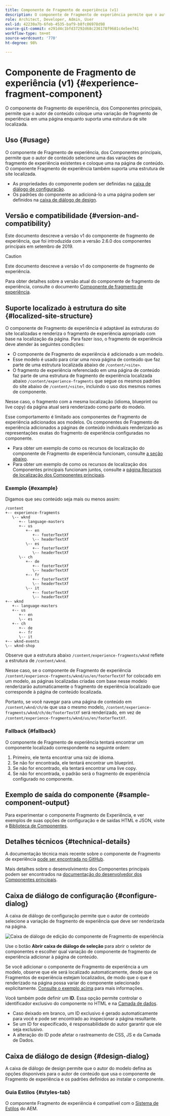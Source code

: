 ```yaml
---
title: Componente de Fragmento de experiência (v1)
description: O componente de Fragmento de experiência permite que o autor de conteúdo adicione uma variação de fragmento de experiência a uma página.
role: Architect, Developer, Admin, User
exl-id: 42230a7b-6feb-4535-baf9-b8fc06978d98
source-git-commit: e291d4c1bfd37292d68c236178f9681c4e5ee741
workflow-type: tm+mt
source-wordcount: '770'
ht-degree: 98%

---
```


# Componente de Fragmento de experiência (v1) {#experience-fragment-component}

O componente de Fragmento de experiência, dos Componentes principais, permite que o autor de conteúdo coloque uma variação de fragmento de experiência em uma página enquanto suporta uma estrutura de site localizada.

## Uso {#usage}

O componente de Fragmento de experiência, dos Componentes principais, permite que o autor de conteúdo selecione uma das variações de fragmento de experiência existentes e coloque uma na página de conteúdo. O componente Fragmento de experiência também suporta uma estrutura de site localizada.

* As propriedades do componente podem ser definidas na [caixa de diálogo de configuração](#configure-dialog).
* Os padrões do componente ao adicioná-lo a uma página podem ser definidos na [caixa de diálogo de design](#design-dialog).

## Versão e compatibilidade {#version-and-compatibility}

Este documento descreve a versão v1 do componente de fragmento de experiência, que foi introduzida com a versão 2.6.0 dos componentes principais em setembro de 2019.

>[!CAUTION]
>
>Este documento descreve a versão v1 do componente de fragmento de experiência.
>
>Para obter detalhes sobre a versão atual do componente de fragmento de experiência, consulte o documento [Componente de fragmento de experiência](/help/components/experience-fragment.md).

## Suporte localizado à estrutura do site {#localized-site-structure}

O componente de Fragmento de experiência é adaptável às estruturas do site localizadas e renderiza o fragmento de experiência apropriado com base na localização da página. Para fazer isso, o fragmento de experiência deve atender às seguintes condições:

* O componente de Fragmento de experiência é adicionado a um modelo.
* Esse modelo é usado para criar uma nova página de conteúdo que faz parte de uma estrutura localizada abaixo de `/content/<site>`.
* O fragmento de experiência referenciado em uma página de conteúdo faz parte de uma estrutura de fragmento de experiência localizada abaixo `/content/experience-fragments` que segue os mesmos padrões do site abaixo de `/content/<site>`, incluindo o uso dos mesmos nomes de componente.

Nesse caso, o fragmento com a mesma localização (idioma, blueprint ou live copy) da página atual será renderizado como parte do modelo.

Esse comportamento é limitado aos componentes de Fragmento de experiência adicionados aos modelos. Os componentes de Fragmento de experiência adicionados a páginas de conteúdo individuais renderizarão as representações exatas do fragmento de experiência configuradas no componente.

* Para obter um exemplo de como os recursos de localização do componente de Fragmento de experiência funcionam, consulte [a seção abaixo](#example).
* Para obter um exemplo de como os recursos de localização dos Componentes principais funcionam juntos, consulte a [página Recursos de localização dos Componentes principais](/help/get-started/localization.md).

### Exemplo {#example}

Digamos que seu conteúdo seja mais ou menos assim:

```
/content
+-- experience-fragments
   \-- wknd
      +-- language-masters
      +-- us
         +-- en
            +-- footerTextXf
            \-- headerTextXf
         \-- es
            +-- footerTextXf
            \-- headerTextXf
      \-- ch
         +-- de
            +-- footerTextXf
            \-- headerTextXf
         +-- fr
            +-- footerTextXf
            \-- headerTextXf
         \-- it
            +-- footerTextXf
            \-- headerTextXf
+-- wknd
   +-- language-masters
   +-- us
      +-- en
      \-- es
   +-- ch
      +-- de
      +-- fr
      \-- it
+-- wknd-events
\-- wknd-shop
```

Observe que a estrutura abaixo `/content/experience-fragments/wknd` reflete a estrutura de `/content/wknd`.

Nesse caso, se o componente de Fragmento de experiência `/content/experience-fragments/wknd/us/en/footerTextXf` for colocado em um modelo, as páginas localizadas criadas com base nesse modelo renderizarão automaticamente o fragmento de experiência localizado que corresponde à página de conteúdo localizada.

Portanto, se você navegar para uma página de conteúdo em `/content/wknd/ch/de` que usa o mesmo modelo, `/content/experience-fragments/wknd/ch/de/footerTextXf` será renderizado, em vez de `/content/experience-fragments/wknd/us/en/footerTextXf`.

### Fallback {#fallback}

O componente de Fragmento de experiência tentará encontrar um componente localizado correspondente na seguinte ordem:

1. Primeiro, ele tenta encontrar uma raiz de idioma.
1. Se não for encontrada, ele tentará encontrar um blueprint.
1. Se não for encontrado, ela tentará encontrar uma live copy.
1. Se não for encontrada, o padrão será o fragmento de experiência configurado no componente.

## Exemplo de saída do componente {#sample-component-output}

Para experimentar o componente Fragmento de Experiência, e ver exemplos de suas opções de configuração e de saídas HTML e JSON, visite a [Biblioteca de Componentes](https://adobe.com/go/aem_cmp_library_xf).

## Detalhes técnicos {#technical-details}

A documentação técnica mais recente sobre o componente de Fragmento de experiência [pode ser encontrada no GitHub](https://adobe.com/go/aem_cmp_tech_xf_v1_br).

Mais detalhes sobre o desenvolvimento dos Componentes principais podem ser encontrados na [documentação do desenvolvedor dos Componentes principais](/help/developing/overview.md).

## Caixa de diálogo de configuração {#configure-dialog}

A caixa de diálogo de configuração permite que o autor de conteúdo selecione a variação de fragmento de experiência que deve ser renderizada na página.

![Caixa de diálogo de edição do componente de Fragmento de experiência](/help/assets/experience-fragment-edit.png)

Use o botão **Abrir caixa de diálogo de seleção** para abrir o seletor de componentes e escolher qual variação de componente de fragmento de experiência adicionar à página de conteúdo.

Se você adicionar o componente de Fragmento de experiência a um modelo, observe que ele será localizado automaticamente, desde que os Fragmentos de experiência estejam localizados, de modo que o que é renderizado na página possa variar do componente selecionado explicitamente. [Consulte o exemplo acima](#example) para mais informações.

Você também pode definir um **ID**. Essa opção permite controlar o identificador exclusivo do componente no HTML e na [Camada de dados](/help/developing/data-layer/overview.md).

* Caso deixado em branco, um ID exclusivo é gerado automaticamente para você e pode ser encontrado ao inspecionar a página resultante.
* Se um ID for especificado, é responsabilidade do autor garantir que ele seja exclusivo.
* A alteração do ID pode afetar o rastreamento de CSS, JS e da Camada de Dados.

## Caixa de diálogo de design {#design-dialog}

A caixa de diálogo de design permite que o autor do modelo defina as opções disponíveis para o autor de conteúdo que usa o componente de Fragmento de experiência e os padrões definidos ao instalar o componente.

### Guia Estilos {#styles-tab}

O componente Fragmento de experiência é compatível com o [Sistema de Estilos](/help/get-started/authoring.md#component-styling) do AEM.
